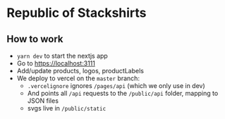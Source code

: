 # Republic of Stackshirts

## How to work

- `yarn dev` to start the nextjs app
- Go to [https://localhost:3111](https://localhost:3111)
- Add/update products, logos, productLabels
- We deploy to vercel on the `master` branch:
  - `.vercelignore` ignores `/pages/api` (which we only use in dev)
  - And points all `/api` requests to the `/public/api` folder, mapping to JSON files
  - svgs live in `/public/static`
  

